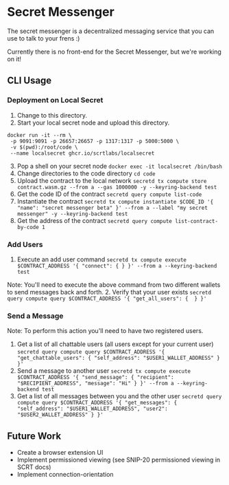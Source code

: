 # Secret Messenger
The secret messenger is a decentralized messaging service that you can use to talk to your frens :)

Currently there is no front-end for the Secret Messenger, but we're working on it!

## CLI Usage
### Deployment on Local Secret
1. Change to this directory.
2. Start your local secret node and upload this directory. 
```
docker run -it --rm \
 -p 9091:9091 -p 26657:26657 -p 1317:1317 -p 5000:5000 \
 -v $(pwd):/root/code \
 --name localsecret ghcr.io/scrtlabs/localsecret
```
3. Pop a shell on your secret node `docker exec -it localsecret /bin/bash`
4. Change directories to the code directory `cd code`
5. Upload the contract to the local network  `secretd tx compute store contract.wasm.gz --from a --gas 1000000 -y --keyring-backend test`
6. Get the code ID of the contract `secretd query compute list-code`
7. Instantiate the contract `secretd tx compute instantiate $CODE_ID '{ "name": "secret messenger beta" }' --from a --label "my secret messenger" -y --keyring-backend test`
8. Get the address of the contract `secretd query compute list-contract-by-code 1`

### Add Users
1. Execute an add user command `secretd tx compute execute $CONTRACT_ADDRESS '{ "connect": { } }' --from a --keyring-backend test`

Note: You'll need to execute the above command from two different wallets to send messages back and forth.
2. Verify that your user exists `secretd query compute query $CONTRACT_ADDRESS '{ "get_all_users": {  } }'`

### Send a Message
Note: To perform this action you'll need to have two registered users.
1. Get a list of all chattable users (all users except for your current user) `secretd query compute query $CONTRACT_ADDRESS '{ "get_chattable_users": { "self_address": "$USER1_WALLET_ADDRESS" } }'`
2. Send a message to another user `secretd tx compute execute $CONTRACT_ADDRESS '{ "send_message": { "recipient": "$RECIPIENT_ADDRESS", "message": "Hi" } }' --from a --keyring-backend test`
3. Get a list of all messages between you and the other user `secretd query compute query $CONTRACT_ADDRESS '{ "get_messages": { "self_address": "$USER1_WALLET_ADDRESS", "user2": "$USER2_WALLET_ADDRESS" } }'`

## Future Work
- Create a browser extension UI
- Implement permissioned viewing (see SNIP-20 permissioned viewing in SCRT docs)
- Implement connection-orientation
